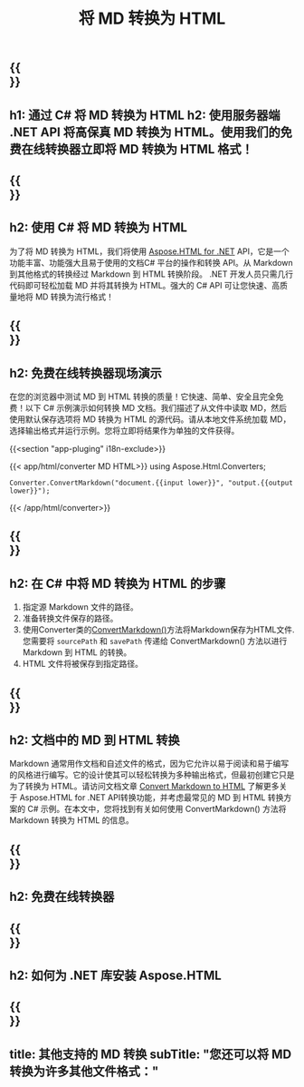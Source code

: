 ﻿---
translation: true
template: /templates/_template-conversion-child.md
title: 将 MD 转换为 HTML
description: 用于 MD 到 HTML 转换的示例 C# 代码。在 ASP.NET 或任何 .NET 应用程序中轻松使用转换器 API。免费试用在线 MD 到 HTML 转换器！
url: /net/conversion/md-to-html/
family: html
platformtag: net
feature: conversion
informat: MD
outformat: HTML
otherformats: PDF DOCX JPEG BMP GIF PNG TIFF XPS
---

{{<section banner>}}
---
h1: 通过 C# 将 MD 转换为 HTML
h2: 使用服务器端 .NET API 将高保真 MD 转换为 HTML。使用我们的免费在线转换器立即将 MD 转换为 HTML 格式！
---

{{<section overview>}}
---
h2: 使用 C# 将 MD 转换为 HTML
---

为了将 MD 转换为 HTML，我们将使用 [Aspose.HTML for .NET](https://products.aspose.com/html/net/) API，它是一个功能丰富、功能强大且易于使用的文档C# 平台的操作和转换 API。从 Markdown 到其他格式的转换经过 Markdown 到 HTML 转换阶段。 .NET 开发人员只需几行代码即可轻松加载 MD 并将其转换为 HTML。强大的 C# API 可让您快速、高质量地将 MD 转换为流行格式！

{{<section demos>}}
---
h2: 免费在线转换器现场演示
---

在您的浏览器中测试 MD 到 HTML 转换的质量！它快速、简单、安全且完全免费！以下 C# 示例演示如何转换 MD 文档。我们描述了从文件中读取 MD，然后使用默认保存选项将 MD 转换为 HTML 的源代码。请从本地文件系统加载 MD，选择输出格式并运行示例。您将立即将结果作为单独的文件获得。

{{<section "app-pluging" i18n-exclude>}}

{{< app/html/converter MD HTML>}}
using Aspose.Html.Converters;

    Converter.ConvertMarkdown("document.{{input lower}}", "output.{{output lower}}");   
{{< /app/html/converter>}} 


{{<section steps>}}
---
h2: 在 C# 中将 MD 转换为 HTML 的步骤
---

1. 指定源 Markdown 文件的路径。
1. 准备转换文件保存的路径。
1. 使用Converter类的[ConvertMarkdown()](https://reference.aspose.com/html/net/aspose.html.converters.converter/convertmarkdown/methods/7)方法将Markdown保存为HTML文件.您需要将 `sourcePath` 和 `savePath` 传递给 ConvertMarkdown() 方法以进行 Markdown 到 HTML 的转换。
1. HTML 文件将被保存到指定路径。

{{<section documentation>}}
---
h2: 文档中的 MD 到 HTML 转换
---

Markdown 通常用作文档和自述文件的格式，因为它允许以易于阅读和易于编写的风格进行编写。它的设计使其可以轻松转换为多种输出格式，但最初创建它只是为了转换为 HTML。请访问文档文章 [Convert Markdown to HTML](https://docs.aspose.com/html/net/converting-between-formats/markdown-to-html/) 了解更多关于 Aspose.HTML for .NET API转换功能，并考虑最常见的 MD 到 HTML 转换方案的 C# 示例。在本文中，您将找到有关如何使用 ConvertMarkdown() 方法将 Markdown 转换为 HTML 的信息。

{{<section online-converters>}}
---
h2: 免费在线转换器
---

{{<section get-started>}}
---
h2: 如何为 .NET 库安装 Aspose.HTML
---

{{<section other-conversions>}}
---
title: 其他支持的 MD 转换
subTitle: "您还可以将 MD 转换为许多其他文件格式："
---